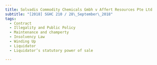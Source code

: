 ```yaml
---
title: Solvadis Commodity Chemicals Gmbh v Affert Resources Pte Ltd 
subtitle: "[2018] SGHC 210 / 28\_September\_2018"
tags:
  - Contract
  - Illegality and Public Policy
  - Maintenance and champerty
  - Insolvency Law
  - Winding Up
  - Liquidator
  - Liquidator’s statutory power of sale

---
```



